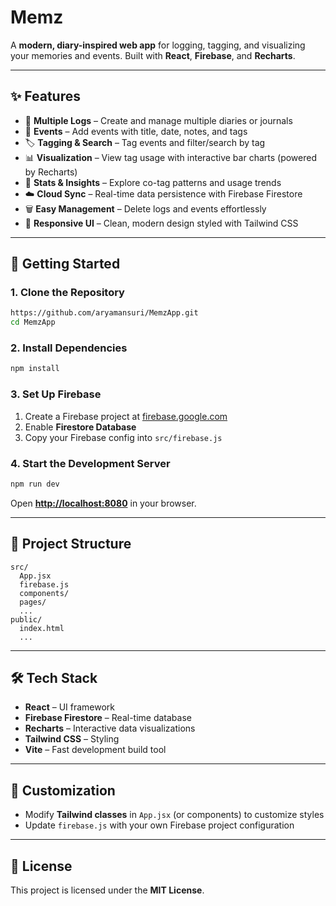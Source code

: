 # Memz

A **modern, diary-inspired web app** for logging, tagging, and visualizing your memories and events.
Built with **React**, **Firebase**, and **Recharts**.

---

## ✨ Features

* 📓 **Multiple Logs** – Create and manage multiple diaries or journals
* 📝 **Events** – Add events with title, date, notes, and tags
* 🏷️ **Tagging & Search** – Tag events and filter/search by tag
* 📊 **Visualization** – View tag usage with interactive bar charts (powered by Recharts)
* 🔎 **Stats & Insights** – Explore co-tag patterns and usage trends
* ☁️ **Cloud Sync** – Real-time data persistence with Firebase Firestore
* 🗑️ **Easy Management** – Delete logs and events effortlessly
* 🎨 **Responsive UI** – Clean, modern design styled with Tailwind CSS

---

## 🚀 Getting Started

### 1. Clone the Repository

```bash
https://github.com/aryamansuri/MemzApp.git
cd MemzApp
```

### 2. Install Dependencies

```bash
npm install
```

### 3. Set Up Firebase

1. Create a Firebase project at [firebase.google.com](https://firebase.google.com)
2. Enable **Firestore Database**
3. Copy your Firebase config into `src/firebase.js`

### 4. Start the Development Server

```bash
npm run dev
```

Open **[http://localhost:8080](http://localhost:8080)** in your browser.

---

## 📂 Project Structure

```
src/
  App.jsx
  firebase.js
  components/
  pages/
  ...
public/
  index.html
  ...
```

---

## 🛠 Tech Stack

* **React** – UI framework
* **Firebase Firestore** – Real-time database
* **Recharts** – Interactive data visualizations
* **Tailwind CSS** – Styling
* **Vite** – Fast development build tool

---

## 🎨 Customization

* Modify **Tailwind classes** in `App.jsx` (or components) to customize styles
* Update `firebase.js` with your own Firebase project configuration

---

## 📄 License

This project is licensed under the **MIT License**.

